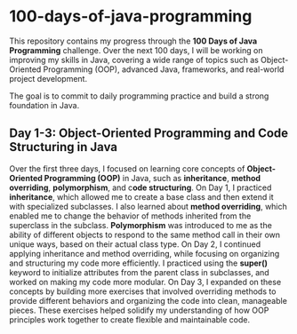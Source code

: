 # 100-days-of-java-programming

This repository contains my progress through the **100 Days of Java Programming** challenge. Over the next 100 days, I will be working on improving my skills in Java, covering a wide range of topics such as Object-Oriented Programming (OOP), advanced Java, frameworks, and real-world project development.

The goal is to commit to daily programming practice and build a strong foundation in Java.

## Day 1-3: Object-Oriented Programming and Code Structuring in Java

Over the first three days, I focused on learning core concepts of **Object-Oriented Programming (OOP)** in Java, such as **inheritance**, **method overriding**, **polymorphism**, and c**ode structuring**. On Day 1, I practiced **inheritance**, which allowed me to create a base class and then extend it with specialized subclasses. I also learned about **method overriding**, which enabled me to change the behavior of methods inherited from the superclass in the subclass. **Polymorphism** was introduced to me as the ability of different objects to respond to the same method call in their own unique ways, based on their actual class type. On Day 2, I continued applying inheritance and method overriding, while focusing on organizing and structuring my code more efficiently. I practiced using the **super()** keyword to initialize attributes from the parent class in subclasses, and worked on making my code more modular. On Day 3, I expanded on these concepts by building more exercises that involved overriding methods to provide different behaviors and organizing the code into clean, manageable pieces. These exercises helped solidify my understanding of how OOP principles work together to create flexible and maintainable code.